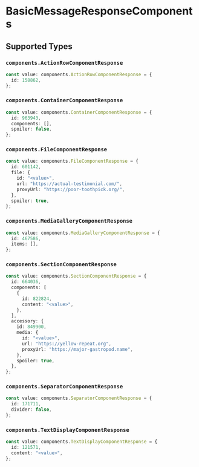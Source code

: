 # BasicMessageResponseComponents


## Supported Types

### `components.ActionRowComponentResponse`

```typescript
const value: components.ActionRowComponentResponse = {
  id: 158862,
};
```

### `components.ContainerComponentResponse`

```typescript
const value: components.ContainerComponentResponse = {
  id: 963943,
  components: [],
  spoiler: false,
};
```

### `components.FileComponentResponse`

```typescript
const value: components.FileComponentResponse = {
  id: 601142,
  file: {
    id: "<value>",
    url: "https://actual-testimonial.com/",
    proxyUrl: "https://poor-toothpick.org/",
  },
  spoiler: true,
};
```

### `components.MediaGalleryComponentResponse`

```typescript
const value: components.MediaGalleryComponentResponse = {
  id: 467586,
  items: [],
};
```

### `components.SectionComponentResponse`

```typescript
const value: components.SectionComponentResponse = {
  id: 664036,
  components: [
    {
      id: 822824,
      content: "<value>",
    },
  ],
  accessory: {
    id: 849900,
    media: {
      id: "<value>",
      url: "https://yellow-repeat.org",
      proxyUrl: "https://major-gastropod.name",
    },
    spoiler: true,
  },
};
```

### `components.SeparatorComponentResponse`

```typescript
const value: components.SeparatorComponentResponse = {
  id: 171711,
  divider: false,
};
```

### `components.TextDisplayComponentResponse`

```typescript
const value: components.TextDisplayComponentResponse = {
  id: 121571,
  content: "<value>",
};
```

